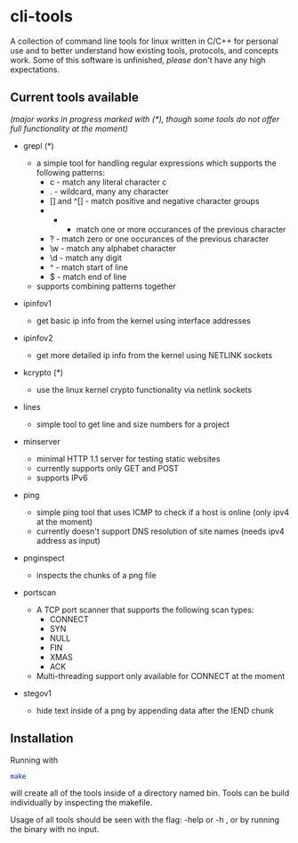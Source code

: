 # cli-tools 

A collection of command line tools for linux written in C/C++ for personal use and to better understand how existing tools, protocols, and concepts work. Some of this software is unfinished, *please* don't have any high expectations. 


## Current tools available 
*(major works in progress marked with (\*), though some tools do not offer full functionality at the moment)*

* grepl (\*)
  * a simple tool for handling regular expressions which supports the following patterns:
      * c  - match any literal character c
      * .  - wildcard, many any character
      * [] and ^[] - match positive and negative character groups
      * +  - match one or more occurances of the previous character
      * ?  - match zero or one occurances of the previous character
      * \w - match any alphabet character 
      * \d - match any digit   
      * ^  - match start of line
      * $  - match end of line 
  * supports combining patterns together
   
* ipinfov1
  * get basic ip info from the kernel using interface addresses

* ipinfov2
  * get more detailed ip info from the kernel using NETLINK sockets

* kcrypto (\*)
  * use the linux kernel crypto functionality via netlink sockets

* lines 
  * simple tool to get line and size numbers for a project 

* minserver
  * minimal HTTP 1.1 server for testing static websites 
  * currently supports only GET and POST
  * supports IPv6

<!-- * obfuscator (\*)
  * remove whitespace and rename variables of code files 
  * supports obfuscating the following languages:   -->

* ping 
  * simple ping tool that uses ICMP to check if a host is online (only ipv4 at the moment)
  * currently doesn't support DNS resolution of site names (needs ipv4 address as input)

* pnginspect
  * inspects the chunks of a png file

* portscan
  * A TCP port scanner that supports the following scan types: 
      * CONNECT
      * SYN
      * NULL 
      * FIN 
      * XMAS
      * ACK 
  * Multi-threading support only available for CONNECT at the moment 

* stegov1
  * hide text inside of a png by appending data after the IEND chunk 

<!-- ## dependencies 
* zlib   -->


## Installation

Running with 
```bash
make 
```
will create all of the tools inside of a directory named bin. 
Tools can be build individually by inspecting the makefile. 

Usage of all tools should be seen with the flag: -help or -h , or by running the binary with no input. 



